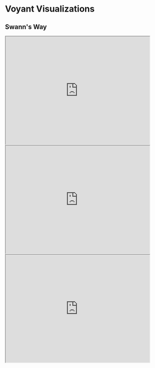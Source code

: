 # Voyant Visualizations

## Swann's Way

<!--	Exported from Voyant Tools (voyant-tools.org).
The iframe src attribute below uses a relative protocol to better function with both
http and https sites, but if you're embedding this into a local web page (file protocol)
you should add an explicit protocol (https if you're using voyant-tools.org, otherwise
it depends on this server.
Feel free to change the height and width values or other styling below: -->
<iframe style='width: 477px; height: 356px;' src='https://voyant-tools.org/tool/Bubblelines/?bins=20&query=gilberte*&query=gilberte&query=odette*&query=mother*&docId=8ac3aa2258c07c24e4580cc47729f79a&corpus=9ec9975150b4c881011d79e071cd328c'></iframe>

<!--	Exported from Voyant Tools (voyant-tools.org).
The iframe src attribute below uses a relative protocol to better function with both
http and https sites, but if you're embedding this into a local web page (file protocol)
you should add an explicit protocol (https if you're using voyant-tools.org, otherwise
it depends on this server.
Feel free to change the height and width values or other styling below: -->
<iframe style='width: 477px; height: 356px;' src='https://voyant-tools.org/tool/Knots/?query=time*&query=time&query=place*&query=window*&docId=8ac3aa2258c07c24e4580cc47729f79a&corpus=9ec9975150b4c881011d79e071cd328c'></iframe>

<!--	Exported from Voyant Tools (voyant-tools.org).
The iframe src attribute below uses a relative protocol to better function with both
http and https sites, but if you're embedding this into a local web page (file protocol)
you should add an explicit protocol (https if you're using voyant-tools.org, otherwise
it depends on this server.
Feel free to change the height and width values or other styling below: -->
<iframe style='width: 477px; height: 356px;' src='https://voyant-tools.org/tool/CollocatesGraph/?query=memory*&query=fix*&query=eyes*&query=tea*&mode=corpus&context=13&corpus=9ec9975150b4c881011d79e071cd328c'></iframe>

